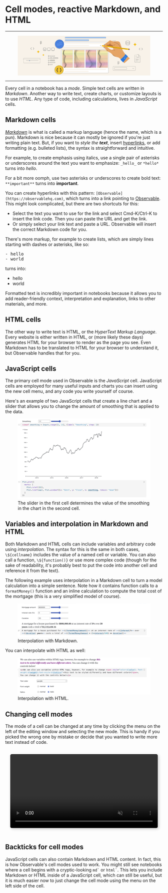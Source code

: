 # Cell modes, reactive Markdown, and HTML

---

<figure>
  <img
    class="screenshot w-80"
    src="./assets/new-users-course-cell-modes@1.png" alt="An illustration of some data related icons and objects with a hand with a pencil implying the person attached is either editing or creating."
  />
</figure>

---

Every cell in a notebook has a _mode_. Simple text cells are written in _Markdown_. Another way to write text, create charts, or customize layouts is to use _HTML_. Any type of code, including calculations, lives in _JavaScript_ cells.

## Markdown cells

[_Markdown_](https://observablehq.com/@observablehq/markdown-quick-reference) is what is called a markup language (hence the name, which is a pun). Markdown is nice because it can mostly be ignored if you're just writing plain text. But, if you want to _style the **text**_, insert [hyperlinks](https://observablehq.com/explore), or add formatting (e.g. bulleted lists), the syntax is straightforward and intuitive.

For example, to create emphasis using italics, use a single pair of asterisks or underscores around the text you want to emphasize: `_hello_` or `*hello*` turns into _hello_.

For a bit more oomph, use two asterisks or underscores to create bold text: `**important**` turns into **important**.

You can create hyperlinks with this pattern: `[Observable](https://observablehq.com)`, which turns into a link pointing to [Observable](https://observablehq.com). This might look complicated, but there are two shortcuts for this:
- Select the text you want to use for the link and select Cmd-K/Ctrl-K to insert the link code. Then you can paste the URL and get the link.
- Or simply select your link text and paste a URL. Observable will insert the correct Markdown code for you.

There's more markup, for example to create lists, which are simply lines starting with dashes or asterisks, like so:
<pre>
- hello
- world
</pre>

turns into:
- hello
- world

Formatted text is incredibly important in notebooks because it allows you to add reader-friendly context, interpretation and explanation, links to other materials, and more.

## HTML cells

The other way to write text is HTML, or the _HyperText Markup Language_. Every website is either written in HTML, or (more likely these days) generates HTML for your browser to render as the page you see. Even Markdown has to be translated to HTML for your browser to understand it, but Observable handles that for you.

## JavaScript cells

The primary cell mode used in Observable is the _JavaScript_ cell. JavaScript cells are employed for many useful inputs and charts you can insert using the new cell menu, and any code you write yourself of course.

Here's an example of two JavaScript cells that create a line chart and a slider that allows you to change the amount of smoothing that is applied to the data.

<figure>
  <img
    class="screenshot w-80"
    src="./assets/lineChartSmoothing.png" alt="A screenshot of two open JavaScript cells. The first cell shows a slider that sets the value of the variable `smoothing` The second cell shows the value of `smoothing` determining the smoothness of the chart in the cell."/>
<figcaption>The slider in the first cell determines the value of the smoothing in the chart in the second cell.</figcaption>
</figure>

## Variables and interpolation in Markdown and HTML

Both Markdown and HTML cells can include variables and arbitrary code using _interpolation_. The syntax for this is the same in both cases, `\${cellname}` includes the value of a named cell or variable. You can also call a function, `\${function()}` or use more complex code (though for the sake of readability, it's probably best to put the code into another cell and reference it from the text).

The following example uses interpolation in a Markdown cell to turn a model calculation into a simple sentence. Note how it contains function calls to a `formatMoney()` function and an inline calculation to compute the total cost of the mortgage (this is a very simplified model of course).

<figure>
  <img
    class="screenshot w-80"
    src="./assets/mortgageCalc.png" alt="A screenshot of a mortgage calculator made with interactive inputs for determining the mortgage amount, interest rate, and duration. Then the values of those variables are interpolated in a sentence in Markdown to determine the total cost of the mortgage."
  />
  <figcaption>Interpolation with Markdown.</figcaption>
</figure>

You can interpolate with HTML as well:

<figure>
  <img
    class="screenshot w-80"
    src="./assets/htmlInterpol.png" alt="A screenshot of an HTML cell with some text and a phrase in the first sentence italicized, bolded, and purple. Below in the code portion of the cell you see inputs for determining the color, font weight, and whether the text is italicized."
  />
  <figcaption>Interpolation with HTML.</figcaption>
</figure>

## Changing cell modes

The mode of a cell can be changed at any time by clicking the menu on the left of the editing window and selecting the new mode. This is handy if you picked the wrong one by mistake or decide that you wanted to write more text instead of code.

<div style="max-width: 640px; border-radius: 5px; overflow: hidden; padding: 1rem;">
    <video src="./assets/changeMode.mov" alt="User creates a new markdown cell and write print('Hello World!') and then switches the cell mode to JavaScript so it renders correctly" style="width: 100%; border-radius: 5px; box-shadow: 3px 3px 10px #ccc;" autoplay loop muted></video>
</div>

## Backticks for cell modes

[//]: # (The following is written in HTML so as to make possible the highlighting of backticks in code styling that occurs in this text)

<p>JavaScript cells can also contain Markdown and HTML content. In fact, this is how Observable's cell modes used to work. You might still see notebooks where a cell begins with a cryptic-looking <code>md&#96;</code> or <code>html&#96;</code>. This lets you include Markdown or HTML inside of a JavaScript cell, which can still be useful, but it is much easier now to just change the cell mode using the menu on the left side of the cell.</p>

